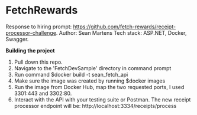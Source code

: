 
# FetchRewards
Response to hiring prompt: https://github.com/fetch-rewards/receipt-processor-challenge.
Author: Sean Martens
Tech stack: ASP.NET, Docker, Swagger.

**Building the project**

 1. Pull down this repo.
 2. Navigate to the 'FetchDevSample' directory in command prompt
 3. Run command $docker build -t sean_fetch_api
 4. Make sure the image was created by running $docker images
 5. Run the image from Docker Hub, map the two requested ports, I used 3301:443 and 3302:80.
 6. Interact with the API with your testing suite or Postman. The new receipt processor endpoint will be: http://localhost:3334/receipts/process
